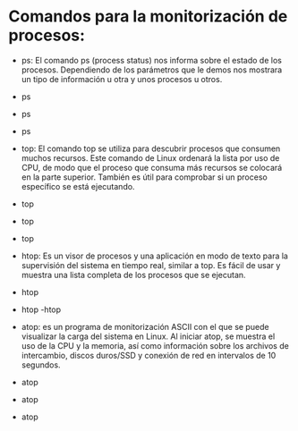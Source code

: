# Comandos para la monitorización de procesos:
- ps: El comando ps (process status) nos informa sobre el estado de los procesos. Dependiendo de los parámetros que le demos nos mostrara un tipo de información u otra y unos procesos u otros.
- ps 
- ps 
- ps
- top: El comando top se utiliza para descubrir procesos que consumen muchos recursos. Este comando de Linux ordenará la lista por uso de CPU, de modo que el proceso que consuma más recursos se colocará en la parte superior. También es útil para comprobar si un proceso específico se está ejecutando.
- top
- top
- top
- htop: Es un visor de procesos y una aplicación en modo de texto para la supervisión del sistema en tiempo real, similar a top. Es fácil de usar y muestra una lista completa de los procesos que se ejecutan.
- htop
- htop
-htop

- atop: es un programa de monitorización ASCII con el que se puede visualizar la carga del sistema en Linux. Al iniciar atop, se muestra el uso de la CPU y la memoria, así como información sobre los archivos de intercambio, discos duros/SSD y conexión de red en intervalos de 10 segundos.
- atop
- atop
- atop

